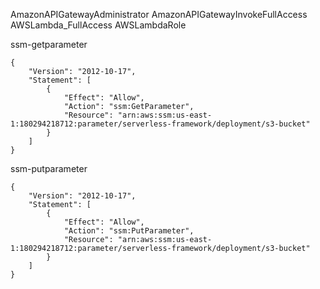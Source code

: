AmazonAPIGatewayAdministrator
AmazonAPIGatewayInvokeFullAccess
AWSLambda_FullAccess
AWSLambdaRole

ssm-getparameter
```
{
	"Version": "2012-10-17",
	"Statement": [
		{
			"Effect": "Allow",
			"Action": "ssm:GetParameter",
			"Resource": "arn:aws:ssm:us-east-1:180294218712:parameter/serverless-framework/deployment/s3-bucket"
		}
	]
}
```
ssm-putparameter
```
{
	"Version": "2012-10-17",
	"Statement": [
		{
			"Effect": "Allow",
			"Action": "ssm:PutParameter",
			"Resource": "arn:aws:ssm:us-east-1:180294218712:parameter/serverless-framework/deployment/s3-bucket"
		}
	]
}
```